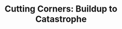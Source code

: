 ---
title:  "Cutting Corners: Buildup to Catastrophe"
category: ['science']
excerpt: "How a flawed reactor, human error, and government negligence created the perfect recipe for disaster at Chernobyl. "
description: "Is there more to the story of what caused the explosion at Chernobyl beyond a failed safety test? In this piece you'll learn what exactly happened in the reactor to cause an explosion, how the on-site cause was human error, and the Soviet Unions role in allowing this to happen. Through this you'll be able to build a better narrative on the true causation of Chernobyl, and learn how a nuclear reactor became an atomic bomb. "
header:
  overlay_image: /assets/images/smith.jpg
  teaser: assets/images/smith.jpg
contributors:
    - name: Cole Smith
      bio: "Cole is a member of the class of 2023 at Swarthmore from Oakland, Maine. He plans on double majoring in Engineering and Psychology, and is a member of the men's soccer team on campus. "
---